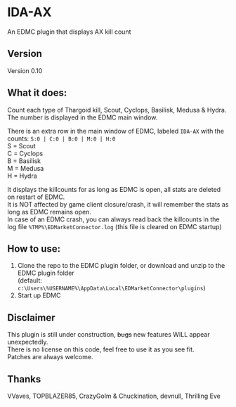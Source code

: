 # IDA-AX
An EDMC plugin that displays AX kill count

## Version  
Version 0.10  

## What it does:  
Count each type of Thargoid kill, Scout, Cyclops, Basilisk, Medusa & Hydra.  
The number is displayed in the EDMC main window.  

There is an extra row in the main window of EDMC, labeled `IDA-AX` with the counts: `S:0 | C:0 | B:0 | M:0 | H:0`  
  S = Scout  
  C = Cyclops  
  B = Basilisk  
  M = Medusa  
  H = Hydra  

It displays the killcounts for as long as EDMC is open, all stats are deleted on restart of EDMC.  
It is NOT affected by game client closure/crash, it will remember the stats as long as EDMC remains open.  
In case of an EDMC crash, you can always read back the killcounts in the log file `%TMP%\EDMarketConnector.log` (this file is cleared on EDMC startup)  
## How to use:  
1. Clone the repo to the EDMC plugin folder, or download and unzip to the EDMC plugin folder  
   (default: `c:\Users\%USERNAME%\AppData\Local\EDMarketConnector\plugins`)  
2. Start up EDMC  

## Disclaimer
This plugin is still under construction, ~~bugs~~ new features WILL appear unexpectedly.  
There is no license on this code, feel free to use it as you see fit.  
Patches are always welcome.  

## Thanks
VVaves, TOPBLAZER85, CrazyGolm & Chuckination, devnull, Thrilling Eve